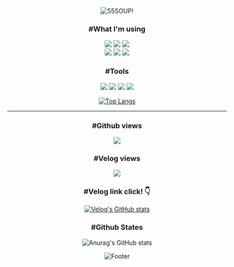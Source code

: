 <div align="center">
  <img src="https://capsule-render.vercel.app/api?type=waving&color=auto&height=300&section=header&text=55SOUP!&fontSize=90" alt="55SOUP!" />
  <h3>#What I'm using</h3>
<p>
<img src="https://img.shields.io/badge/Java-007396?style=flat-square&logo=Java&logoColor=white"/></a>
<img src="https://img.shields.io/badge/C-A8B9CC?style=flat-square&logo=C&logoColor=white"/></a>
<img src="https://img.shields.io/badge/Python-3766AB?style=flat-square&logo=Python&logoColor=white"/></a> <br />
<img src="https://img.shields.io/badge/HTML5-E34F26?style=flat-square&logo=HTML5&logoColor=white"/></a>
<img src="https://img.shields.io/badge/CSS3-1572B6?style=flat-square&logo=CSS3&logoColor=white"/></a>
<img src="https://img.shields.io/badge/JavaScript-F7DF1E?style=flat-square&logo=JavaScript&logoColor=white"/></a>
</p>

<h3>#Tools</h3>
<p>
<img src="https://img.shields.io/badge/VsCode-007ACC?style=flat-square&logo=Visual Studio Code&logoColor=white"/></a>
<img src="https://img.shields.io/badge/VisualStdio-5C2D91?style=flat-square&logo=Visual Studio&logoColor=white"/></a>
<img src="https://img.shields.io/badge/IntelliJ-000000?style=flat-square&logo=IntelliJ IDEA&logoColor=white"/></a>
<img src="https://img.shields.io/badge/AndridStudio-3DDC84?style=flat-square&logo=Android Studio&logoColor=white"/></a>

[![Top Langs](https://github-readme-stats.vercel.app/api/top-langs/?username=55soup)](https://github.com/55soup/github-readme-stats)

---
</p>

<h3>#Github views</h3>
<a href="https://github.com/55soup"><img src="https://hits.seeyoufarm.com/api/count/incr/badge.svg?url=https%3A%2F%2Fgithub.com%2Fseondal&count_bg=%23000000&title_bg=%23000000&icon=github.svg&icon_color=%23E7E7E7&title=GitHub&edge_flat=false)"/></a>
<br />
<h3>#Velog views</h3>
<a href="https://hits.seeyoufarm.com"><img src="https://hits.seeyoufarm.com/api/count/incr/badge.svg?url=https%3A%2F%2Fvelog.io%2F%4055soup&count_bg=%2320C997&title_bg=%2320C997&icon=airplayvideo.svg&icon_color=%23000000&title=velog&edge_flat=false"/></a>

<h3>#Velog link click! 👇</h3>

[![Velog's GitHub stats](https://velog-readme-stats.vercel.app/api?name=55soup)](https://velog.io/@55soup)
<h3>#Github States</h3>

![Anurag's GitHub stats](https://github-readme-stats.vercel.app/api?username=55soup&show_icons=true&theme=onedark)

![Footer](https://capsule-render.vercel.app/api?type=waving&color=auto&height=200&section=footer)
<!---
55soup/55soup is a ✨ special ✨ repository because its `README.md` (this file) appears on your GitHub profile.
You can click the Preview link to take a look at your changes.
--->
</div>
